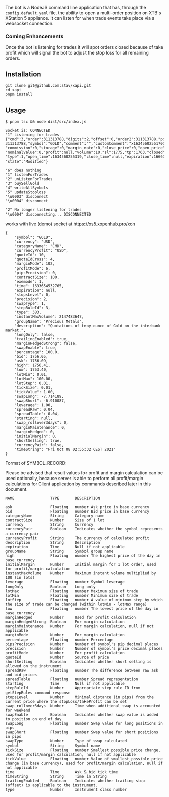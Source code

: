 The bot is a NodeJS command line application that has, through the `config.default.yaml`
file, the ability to open a multi-order position on XTB's XStation 5 appliance.
It can listen for when trade events take place via a websocket connection.

### Coming Enhancements

Once the bot is listening for trades it will spot orders closed because of take
profit which will signal the bot to adjust the stop loss for all remaining orders.

## Installation

	git clone git@github.com:stav/xapi.git
	cd xapi
	pnpm install

## Usage

	$ pnpm tsc && node dist/src/index.js

	Socket is: CONNECTED
	"1" Listening for trades
	{"cmd":3,"order":311313788,"digits":2,"offset":0,"order2":311313788,"position":
	311313788,"symbol":"GOLD","comment":"","customComment":"x163456025517000050_K1NGbot",
	"commission":0,"storage":0,"margin_rate":0,"close_price":0,"open_price":1765,
	"nominalValue":0,"profit":null,"volume":10,"sl":1775,"tp":1763,"closed":false,
	"type":1,"open_time":1634560255319,"close_time":null,"expiration":1666096249983,
	"state":"Modified"}

	"6" does nothing
	"1" listenForTrades
	"2" unListenForTrades
	"3" buySellGold
	"4" writeAllSymbols
	"5" updateStoploss
	"\u0003" disconnect
	"\u0004" disconnect

	"2" No longer listening for trades
	"\u0004" disconnecting... DISCONNECTED

works with live (demo) socket at https://xs5.xopenhub.pro/xoh

	{
		"symbol": "GOLD",
		"currency": "USD",
		"categoryName": "CMD",
		"currencyProfit": "USD",
		"quoteId": 10,
		"quoteIdCross": 4,
		"marginMode": 102,
		"profitMode": 6,
		"pipsPrecision": 0,
		"contractSize": 100,
		"exemode": 1,
		"time": 1633654532765,
		"expiration": null,
		"stopsLevel": 0,
		"precision": 2,
		"swapType": 1,
		"stepRuleId": 3,
		"type": 383,
		"instantMaxVolume": 2147483647,
		"groupName": "Precious Metals",
		"description": "Quotations of troy ounce of Gold on the interbank market.",
		"longOnly": false,
		"trailingEnabled": true,
		"marginHedgedStrong": false,
		"swapEnable": true,
		"percentage": 100.0,
		"bid": 1756.05,
		"ask": 1756.09,
		"high": 1756.41,
		"low": 1753.40,
		"lotMin": 0.01,
		"lotMax": 100.00,
		"lotStep": 0.01,
		"tickSize": 0.01,
		"tickValue": 1.00,
		"swapLong": -7.714189,
		"swapShort": -6.910087,
		"leverage": 1.00,
		"spreadRaw": 0.04,
		"spreadTable": 0.04,
		"starting": null,
		"swap_rollover3days": 0,
		"marginMaintenance": 0,
		"marginHedged": 0,
		"initialMargin": 0,
		"shortSelling": true,
		"currencyPair": false,
		"timeString": "Fri Oct 08 02:55:32 CEST 2021"
	}

Format of SYMBOL_RECORD:

Please be advised that result values for profit and margin calculation can be used optionally, because server is able to perform all profit/margin calculations for Client application by commands described later in this document.

	NAME                TYPE       DESCRIPTION

	ask                 Floating   number Ask price in base currency
	bid                 Floating   number Bid price in base currency
	categoryName        String     Category name
	contractSize        Number     Size of 1 lot
	currency            String     Currency
	currencyPair        Boolean    Indicates whether the symbol represents a currency pair
	currencyProfit      String     The currency of calculated profit
	description         String     Description
	expiration          Time       Null if not applicable
	groupName           String     Symbol group name
	high                Floating   number The highest price of the day in base currency
	initialMargin       Number     Initial margin for 1 lot order, used for profit/margin calculation
	instantMaxVolume    Number     Maximum instant volume multiplied by 100 (in lots)
	leverage            Floating   number Symbol leverage
	longOnly            Boolean    Long only
	lotMax              Floating   number Maximum size of trade
	lotMin              Floating   number Minimum size of trade
	lotStep             Floating   number A value of minimum step by which the size of trade can be changed (within lotMin - lotMax range)
	low                 Floating   number The lowest price of the day in base currency
	marginHedged        Number     Used for profit calculation
	marginHedgedStrong  Boolean    For margin calculation
	marginMaintenance   Number     For margin calculation, null if not applicable
	marginMode          Number     For margin calculation
	percentage          Floating   number Percentage
	pipsPrecision       Number     Number of symbol's pip decimal places
	precision           Number     Number of symbol's price decimal places
	profitMode          Number     For profit calculation
	quoteId             Number     Source of price
	shortSelling        Boolean    Indicates whether short selling is allowed on the instrument
	spreadRaw           Floating   number The difference between raw ask and bid prices
	spreadTable         Floating   number Spread representation
	starting            Time       Null if not applicable
	stepRuleId          Number     Appropriate step rule ID from getStepRules command response
	stopsLevel          Number     Minimal distance (in pips) from the current price where the stopLoss/takeProfit can be set
	swap_rollover3days  Number     Time when additional swap is accounted for weekend
	swapEnable          Boolean    Indicates whether swap value is added to position on end of day
	swapLong            Floating   number Swap value for long positions in pips
	swapShort           Floating   number Swap value for short positions in pips
	swapType            Number     Type of swap calculated
	symbol              String     Symbol name
	tickSize            Floating   number Smallest possible price change, used for profit/margin calculation, null if not applicable
	tickValue           Floating   number Value of smallest possible price change (in base currency), used for profit/margin calculation, null if not applicable
	time                Time       Ask & bid tick time
	timeString          String     Time in String
	trailingEnabled     Boolean    Indicates whether trailing stop (offset) is applicable to the instrument.
	type                Number     Instrument class number
